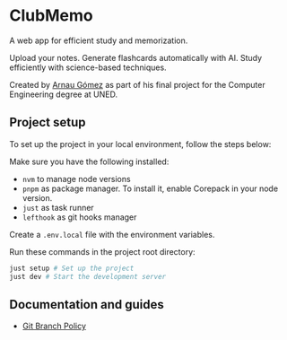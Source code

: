 # ClubMemo

A web app for efficient study and memorization.

Upload your notes. Generate flashcards automatically with AI. Study efficiently with science-based techniques.

Created by [Arnau Gómez](https://www.arnaugomez.com) as part of his final project for the Computer Engineering degree at UNED.

## Project setup

To set up the project in your local environment, follow the steps below:

Make sure you have the following installed:

- `nvm` to manage node versions
- `pnpm` as package manager. To install it, enable Corepack in your node version.
- `just` as task runner
- `lefthook` as git hooks manager

Create a `.env.local` file with the environment variables.

Run these commands in the project root directory:

```sh
just setup # Set up the project
just dev # Start the development server
```

## Documentation and guides

- [Git Branch Policy](./docs/git-branch-policy.md)

